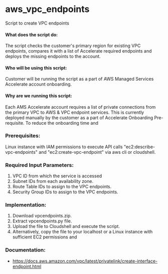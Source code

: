 # aws_vpc_endpoints
Script to create VPC endpoints

#### What does the script do: 
The script checks the customer's primary region for existing VPC endpoints, compares it with a list of Accelerate required endpoints and deploys the missing endpoints to the account. 

#### Who will be using this script: 
Customer will be running the script as a part of AWS Managed Services Accelerate account onboarding. 

#### Why are we running this script:
Each AMS Accelerate account requires a list of private connections from the primary VPC to AWS & VPC endpoint services. This is currently deployed manually by the customer as a part of Accelerate Onboarding Pre-requisite. To reduce the onboarding time and 

### Prerequisites:
Linux instance with IAM permissions to execute API calls "ec2:describe-vpc-endpoints" and "ec2:create-vpc-endpoint" via aws cli or cloudshell. 

### Required Input Parameters: 
1. VPC ID from which the service is accessed
2. Subnet IDs from each availability zone. 
3. Route Table IDs to assign to the VPC endpoints.
4. Security Group IDs to assign to the VPC endpoints.

### Implementation:

1. Download vpcendpoints.zip.
2. Extract vpcendpoints.py file.
3. Upload the file to Cloudshell and execute the script. 
4. Alternatively, copy the file to your localhost or a Linux instance with sufficient EC2 permissions  and

### Documentation: 
* https://docs.aws.amazon.com/vpc/latest/privatelink/create-interface-endpoint.html
